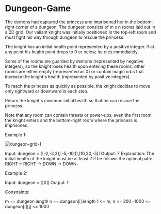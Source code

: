 # Dungeon-Game

The demons had captured the princess and imprisoned her in the bottom-right corner of a dungeon. The dungeon consists of m x n rooms laid out in a 2D grid. Our valiant knight was initially positioned in the top-left room and must fight his way through dungeon to rescue the princess.

The knight has an initial health point represented by a positive integer. If at any point his health point drops to 0 or below, he dies immediately.

Some of the rooms are guarded by demons (represented by negative integers), so the knight loses health upon entering these rooms; other rooms are either empty (represented as 0) or contain magic orbs that increase the knight's health (represented by positive integers).

To reach the princess as quickly as possible, the knight decides to move only rightward or downward in each step.

Return the knight's minimum initial health so that he can rescue the princess.

Note that any room can contain threats or power-ups, even the first room the knight enters and the bottom-right room where the princess is imprisoned.

 

Example 1:

![dungeon-grid-1](https://user-images.githubusercontent.com/88260025/215342912-899ba2c6-ba33-4178-937c-b52255263627.jpg)

Input: dungeon = [[-2,-3,3],[-5,-10,1],[10,30,-5]]
Output: 7
Explanation: The initial health of the knight must be at least 7 if he follows the optimal path: RIGHT-> RIGHT -> DOWN -> DOWN.

Example 2:

Input: dungeon = [[0]]
Output: 1
 

Constraints:

m == dungeon.length
n == dungeon[i].length
1 <= m, n <= 200
-1000 <= dungeon[i][j] <= 1000
